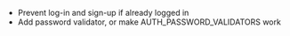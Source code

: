 - Prevent log-in and sign-up if already logged in
- Add password validator, or make AUTH_PASSWORD_VALIDATORS work